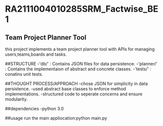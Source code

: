 # RA2111004010285SRM_Factwise_BE1

## Team Project Planner Tool
this project implements a team project planner tool with APIs for managing users,teams,boards and tasks.

##STRUCTURE
-'db/' : Contains JSON files for data persistence.
-'planner/' : Contains the implementaion of abstract and concrete classes.
-'tests/' : conatins unit tests.

##THOUGHT PROCESS/APPROACH
-chose JSON for simplicity in data persistence.
-used abstract base classes to enforce method implementations.
-structured code to seperate concerns and ensure modularity.

##dependencies
-python 3.0

##usage
run the main appliocation:python main.py

